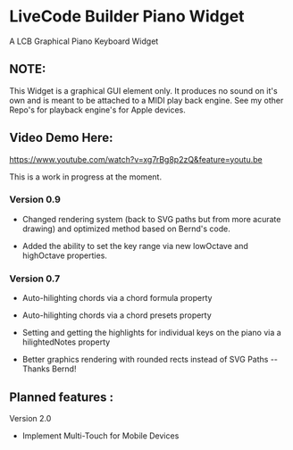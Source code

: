 # LiveCode Builder Piano Widget
A LCB Graphical Piano Keyboard Widget 

## NOTE: 

This Widget is a graphical GUI element only. It produces no sound on it's own and is meant to be attached to a MIDI play back engine.
See my other Repo's for playback engine's for Apple devices.
 
## Video Demo Here:

https://www.youtube.com/watch?v=xg7rBg8p2zQ&feature=youtu.be

This is a work in progress at the moment.

### Version 0.9

- Changed rendering system (back to SVG paths but from more acurate drawing) and optimized method based on Bernd's code.

- Added the ability to set the key range via new lowOctave and highOctave properties.

### Version 0.7

- Auto-hilighting chords via a chord formula property

- Auto-hilighting chords via a chord presets property

- Setting and getting the highlights for individual keys on the piano via a hilightedNotes property

- Better graphics rendering with rounded rects instead of SVG Paths -- Thanks Bernd!


## Planned features :

Version 2.0

- Implement Multi-Touch for Mobile Devices



